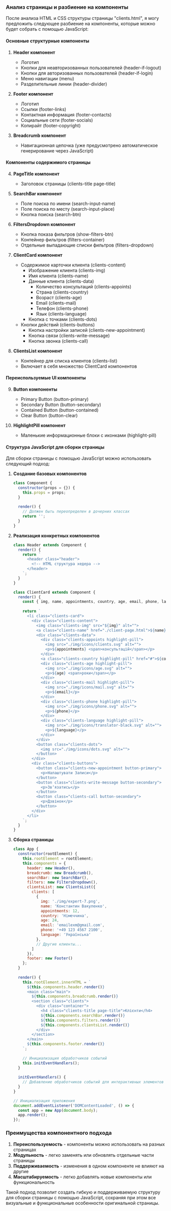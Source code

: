 ### Анализ страницы и разбиение на компоненты

После анализа HTML и CSS структуры страницы "clients.html", я могу предложить следующее разбиение на компоненты, которые можно будет собрать с помощью JavaScript:

#### Основные структурные компоненты

1. **Header компонент**
   - Логотип
   - Кнопки для неавторизованных пользователей (header-if-logout)
   - Кнопки для авторизованных пользователей (header-if-login)
   - Меню навигации (menu)
   - Разделительные линии (header-divider)

2. **Footer компонент**
   - Логотип
   - Ссылки (footer-links)
   - Контактная информация (footer-contacts)
   - Социальные сети (footer-socials)
   - Копирайт (footer-copyright)

3. **Breadcrumb компонент**
   - Навигационная цепочка (уже предусмотрено автоматическое генерирование через JavaScript)

#### Компоненты содержимого страницы

4. **PageTitle компонент**
   - Заголовок страницы (clients-title page-title)

5. **SearchBar компонент**
   - Поле поиска по имени (search-input-name)
   - Поле поиска по месту (search-input-place)
   - Кнопка поиска (search-btn)

6. **FiltersDropdown компонент**
   - Кнопка показа фильтров (show-filters-btn)
   - Контейнер фильтров (filters-container)
   - Отдельные выпадающие списки фильтров (filters-dropdown)

7. **ClientCard компонент**
   - Содержимое карточки клиента (clients-content)
     - Изображение клиента (clients-img)
     - Имя клиента (clients-name)
     - Данные клиента (clients-data)
       - Количество консультаций (clients-appoints)
       - Страна (clients-country)
       - Возраст (clients-age)
       - Email (clients-mail)
       - Телефон (clients-phone)
       - Язык (clients-language)
     - Кнопка с точками (clients-dots)
   - Кнопки действий (clients-buttons)
     - Кнопка настройки записей (clients-new-appointment)
     - Кнопка связи (clients-write-message)
     - Кнопка звонка (clients-call)

8. **ClientsList компонент**
   - Контейнер для списка клиентов (clients-list)
   - Включает в себя множество ClientCard компонентов

#### Переиспользуемые UI компоненты

9. **Button компоненты**
   - Primary Button (button-primary)
   - Secondary Button (button-secondary)
   - Contained Button (button-contained)
   - Clear Button (button-clear)

10. **HighlightPill компонент**
    - Маленькие информационные блоки с иконками (highlight-pill)

#### Структура JavaScript для сборки страницы

Для сборки страницы с помощью JavaScript можно использовать следующий подход:

1. **Создание базовых компонентов**
   ```javascript
   class Component {
     constructor(props = {}) {
       this.props = props;
     }
     
     render() {
       // Должен быть переопределен в дочерних классах
       return '';
     }
   }
   ```

2. **Реализация конкретных компонентов**
   ```javascript
   class Header extends Component {
     render() {
       return `
         <header class="header">
           <!-- HTML структура хедера -->
         </header>
       `;
     }
   }
   
   class ClientCard extends Component {
     render() {
       const { img, name, appointments, country, age, email, phone, language } = this.props;
       
       return `
         <li class="clients-card">
           <div class="clients-content">
             <img class="clients-img" src="${img}" alt="">
             <a class="clients-name" href="./client-page.html">${name}</a>
             <div class="clients-data">
               <div class="clients-appoints highlight-pill">
                 <img src="./img/icons/clients.svg" alt="">
                 <p>${appointments} <span>консультацій</span></p>
               </div>
               <a class="clients-country highlight-pill" href="#">${country}</a>
               <div class="clients-age highlight-pill">
                 <img src="./img/icons/age.svg" alt="">
                 <p>${age} <span>роки</span></p>
               </div>
               <div class="clients-mail highlight-pill">
                 <img src="./img/icons/mail.svg" alt="">
                 <p>${email}</p>
               </div>
               <div class="clients-phone highlight-pill">
                 <img src="./img/icons/phone.svg" alt="">
                 <p>${phone}</p>
               </div>
               <div class="clients-language highlight-pill">
                 <img src="./img/icons/translator-black.svg" alt="">
                 <p>${language}</p>
               </div>
             </div>
             <button class="clients-dots">
               <img src="./img/icons/dots.svg" alt="">
             </button>
           </div>
           <div class="clients-buttons">
             <button class="clients-new-appointment button-primary">
               <p>Налаштувати Записи</p>
             </button>
             <button class="clients-write-message button-secondary">
               <p>Звʼязатись</p>
             </button>
             <button class="clients-call button-secondary">
               <p>Дзвінок</p>
             </button>
           </div>
         </li>
       `;
     }
   }
   ```

3. **Сборка страницы**
   ```javascript
   class App {
     constructor(rootElement) {
       this.rootElement = rootElement;
       this.components = {
         header: new Header(),
         breadcrumb: new Breadcrumb(),
         searchBar: new SearchBar(),
         filters: new FiltersDropdown(),
         clientsList: new ClientsList({
           clients: [
             {
               img: './img/expert-7.png',
               name: 'Константин Вакуленко',
               appointments: 12,
               country: 'Німеччина',
               age: 24,
               email: 'emailexm@gmail.com',
               phone: '+49 123 4567 2100',
               language: 'Українська'
             },
             // Другие клиенты...
           ]
         }),
         footer: new Footer()
       };
     }
     
     render() {
       this.rootElement.innerHTML = `
         ${this.components.header.render()}
         <main class="main">
           ${this.components.breadcrumb.render()}
           <section class="clients">
             <div class="container">
               <h4 class="clients-title page-title">Клієнти</h4>
               ${this.components.searchBar.render()}
               ${this.components.filters.render()}
               ${this.components.clientsList.render()}
             </div>
           </section>
         </main>
         ${this.components.footer.render()}
       `;
       
       // Инициализация обработчиков событий
       this.initEventHandlers();
     }
     
     initEventHandlers() {
       // Добавление обработчиков событий для интерактивных элементов
     }
   }
   
   // Инициализация приложения
   document.addEventListener('DOMContentLoaded', () => {
     const app = new App(document.body);
     app.render();
   });
   ```

### Преимущества компонентного подхода

1. **Переиспользуемость** - компоненты можно использовать на разных страницах
2. **Модульность** - легко заменять или обновлять отдельные части страницы
3. **Поддерживаемость** - изменения в одном компоненте не влияют на другие
4. **Масштабируемость** - легко добавлять новые компоненты или функциональность

Такой подход позволит создать гибкую и поддерживаемую структуру для сборки страницы с помощью JavaScript, сохраняя при этом все визуальные и функциональные особенности оригинальной страницы.